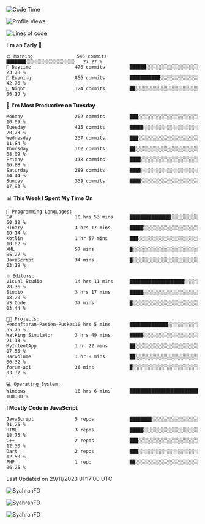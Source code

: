 <!--START_SECTION:waka-->
![Code Time](http://img.shields.io/badge/Code%20Time-71%20hrs%2017%20mins-blue)

![Profile Views](http://img.shields.io/badge/Profile%20Views-10-blue)

![Lines of code](https://img.shields.io/badge/From%20Hello%20World%20I%27ve%20Written-418.7%20thousand%20lines%20of%20code-blue)

**I'm an Early 🐤** 

```text
🌞 Morning                546 commits         ███████░░░░░░░░░░░░░░░░░░   27.27 % 
🌆 Daytime                476 commits         ██████░░░░░░░░░░░░░░░░░░░   23.78 % 
🌃 Evening                856 commits         ███████████░░░░░░░░░░░░░░   42.76 % 
🌙 Night                  124 commits         ██░░░░░░░░░░░░░░░░░░░░░░░   06.19 % 
```
📅 **I'm Most Productive on Tuesday** 

```text
Monday                   202 commits         ███░░░░░░░░░░░░░░░░░░░░░░   10.09 % 
Tuesday                  415 commits         █████░░░░░░░░░░░░░░░░░░░░   20.73 % 
Wednesday                237 commits         ███░░░░░░░░░░░░░░░░░░░░░░   11.84 % 
Thursday                 162 commits         ██░░░░░░░░░░░░░░░░░░░░░░░   08.09 % 
Friday                   338 commits         ████░░░░░░░░░░░░░░░░░░░░░   16.88 % 
Saturday                 289 commits         ████░░░░░░░░░░░░░░░░░░░░░   14.44 % 
Sunday                   359 commits         ████░░░░░░░░░░░░░░░░░░░░░   17.93 % 
```


📊 **This Week I Spent My Time On** 

```text
💬 Programming Languages: 
C#                       10 hrs 53 mins      ███████████████░░░░░░░░░░   60.12 % 
Binary                   3 hrs 17 mins       █████░░░░░░░░░░░░░░░░░░░░   18.14 % 
Kotlin                   1 hr 57 mins        ███░░░░░░░░░░░░░░░░░░░░░░   10.82 % 
XML                      57 mins             █░░░░░░░░░░░░░░░░░░░░░░░░   05.27 % 
JavaScript               34 mins             █░░░░░░░░░░░░░░░░░░░░░░░░   03.19 % 

🔥 Editors: 
Visual Studio            14 hrs 11 mins      ████████████████████░░░░░   78.36 % 
Studio                   3 hrs 17 mins       █████░░░░░░░░░░░░░░░░░░░░   18.20 % 
VS Code                  37 mins             █░░░░░░░░░░░░░░░░░░░░░░░░   03.44 % 

🐱‍💻 Projects: 
Pendaftaran-Pasien-Puskes10 hrs 5 mins       ██████████████░░░░░░░░░░░   55.75 % 
Walking Simulator        3 hrs 49 mins       █████░░░░░░░░░░░░░░░░░░░░   21.13 % 
MyIntentApp              1 hr 22 mins        ██░░░░░░░░░░░░░░░░░░░░░░░   07.55 % 
BarVolume                1 hr 8 mins         ██░░░░░░░░░░░░░░░░░░░░░░░   06.32 % 
forum-api                36 mins             █░░░░░░░░░░░░░░░░░░░░░░░░   03.32 % 

💻 Operating System: 
Windows                  18 hrs 6 mins       █████████████████████████   100.00 % 
```

**I Mostly Code in JavaScript** 

```text
JavaScript               5 repos             ████████░░░░░░░░░░░░░░░░░   31.25 % 
HTML                     3 repos             █████░░░░░░░░░░░░░░░░░░░░   18.75 % 
C++                      2 repos             ███░░░░░░░░░░░░░░░░░░░░░░   12.50 % 
Dart                     2 repos             ███░░░░░░░░░░░░░░░░░░░░░░   12.50 % 
PHP                      1 repo              ██░░░░░░░░░░░░░░░░░░░░░░░   06.25 % 
```




 Last Updated on 29/11/2023 01:17:00 UTC
<!--END_SECTION:waka-->

<p align="left">
  <img src="https://github-readme-stats.vercel.app/api/top-langs?username=SyahranFD&layout=donut&hide=C%2B%2B,CMake,css&show_icons=true&locale=en&&theme=blueberry" alt="SyahranFD" />
</p>

<p align="left">
  <img src="https://github-readme-stats.vercel.app/api?username=SyahranFD&show_icons=true&locale=en&theme=blueberry" alt="SyahranFD" />
</p>

<p align="left">
  <img src="https://streak-stats.demolab.com/?user=SyahranFD&theme=blueberry" alt="SyahranFD"/>
</p>
